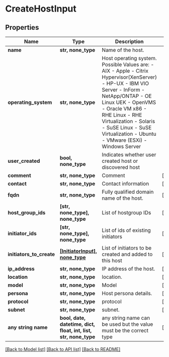 # CreateHostInput


## Properties
Name | Type | Description | Notes
------------ | ------------- | ------------- | -------------
**name** | **str, none_type** | Name of the host. | 
**operating_system** | **str, none_type** | Host operating system. Possible Values are: - AIX - Apple - Citrix Hypervisor(XenServer) - HP-UX - IBM VIO Server - InForm - NetApp/ONTAP - OE Linux UEK - OpenVMS - Oracle VM x86 - RHE Linux - RHE Virtualization - Solaris - SuSE Linux - SuSE Virtualization - Ubuntu - VMware (ESXi) - Windows Server | 
**user_created** | **bool, none_type** | Indicates whether user created host or discovered host | 
**comment** | **str, none_type** | Comment | [optional] 
**contact** | **str, none_type** | Contact information | [optional] 
**fqdn** | **str, none_type** | Fully qualified domain name of the host. | [optional] 
**host_group_ids** | **[str, none_type], none_type** | List of hostgroup IDs | [optional] 
**initiator_ids** | **[str, none_type], none_type** | List of ids of existing initiators | [optional] 
**initiators_to_create** | [**[InitiatorInput], none_type**](InitiatorInput.md) | List of initiators to be created and added to this host | [optional] 
**ip_address** | **str, none_type** | IP address of the host. | [optional] 
**location** | **str, none_type** | location. | [optional] 
**model** | **str, none_type** | Model | [optional] 
**persona** | **str, none_type** | Host persona details. | [optional] 
**protocol** | **str, none_type** | protocol | [optional] 
**subnet** | **str, none_type** | subnet. | [optional] 
**any string name** | **bool, date, datetime, dict, float, int, list, str, none_type** | any string name can be used but the value must be the correct type | [optional]

[[Back to Model list]](../README.md#documentation-for-models) [[Back to API list]](../README.md#documentation-for-api-endpoints) [[Back to README]](../README.md)


